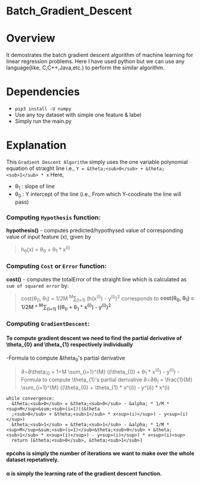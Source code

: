 # Batch_Gradient_Descent

# Overview
It demostrates the batch gradient descent algorithm of machine learning for linear regression problems.
Here I have used python but we can use any language(like, C,C++,Java,etc.) to perform the similar algorithm.

# Dependencies
- `pip3 install -U numpy`
- Use any toy dataset with simple one feature & label
- Simply run the main.py

# Explanation
This `Gradient Descent Algorithm` simply uses the one variable polynomial equation of straight line i.e., `Y = &theta;<sub>0</sub> + &theta;<sub>1</sub> * x`
Here, 
- &theta;<sub>1</sub> : slope of line
- &theta;<sub>0</sub> : Y intercept of the line (i.e., From which Y-coodinate the line will pass)
      
### Computing `Hypothesis` function:
**hypothesis()** - computes predicted/hypothysed value of corresponding value of input feature (x), given by
> h<sub>&theta;</sub>(x) = &theta;<sub>0</sub> + &theta;<sub>1</sub> * x<sup>(i)</sup>

### Computing `Cost` or `Error` function:
**cost()** - computes the totalError of the straight line which is calculated as `sum of squared error` by:
> cost(&theta;<sub>0</sub>, &theta;<sub>1</sub>) = 1/2M <sup>M</sup>&sum;<sub>(i=1)</sub> (h(x<sup>(i)</sup>) - y<sup>(i)</sup>)<sup>2</sup>
corresponds to
> __cost(&theta;<sub>0</sub>, &theta;<sub>1</sub>) = 1/2M * <sup>M</sup>&sum;<sub>(i=1)</sub> ((&theta;<sub>0</sub> + &theta;<sub>1</sub> * x<sup>(i)</sup>) - y<sup>(i)</sup>)<sup>2</sup>__

### Computing `GradientDescent`:
#### To compute gradient descent we need to find the partial derivative of \theta_{0} and \theta_{1} respectively individually
-Formula to compute &theta<sub>0</sub>'s partial derivative 
> &part;&#247;&part;\theta;<sub>0</sub> = 1&#247;M \sum_{i=1}^{M} ((\theta_{0} + &theta;<sub>1</sub> * x<sup>(i)</sup>) - y<sup>(i)</sup>)
-Formula to compute \theta_{1}'s partial derivative 
> &part;&#247;&part;&theta;<sub>1</sub> = \frac{1}{M} \sum_{i=1}^{M} ((\theta_{0} + \theta_{1} * x^(i)) - y^(i)) * x^(i)
```
while convergence:
  &theta;<sub>0</sub> = &theta;<sub>0</sub> - &alpha; * 1/M * <sup>M</sup>&sum;<sub>(i=1)((&theta
  ;<sub>0</sub> + &theta;<sub>1</sub> * x<sup>(i)</sup>) - y<sup>(i)</sup>)
  &theta;<sub>1</sub> = &theta;<sub>1</sub> - &alpha; * 1/M * <sup>M</sup>&sum;<sub>(i=1)</sub>&theta;<sub>0</sub> + &theta;<sub>1</sub> * x<sup>(i)</sup>) - y<sup>(i)</sup>) * x<sup>(i)<sup>
  return [&theta;<sub>0</sub>, &theta;<sub>1</sub>]
```
#### epcohs is simply the number of iterations we want to make over the whole dataset repetatively.
#### &alpha; is simply the learning rate of the gradient descent function.
